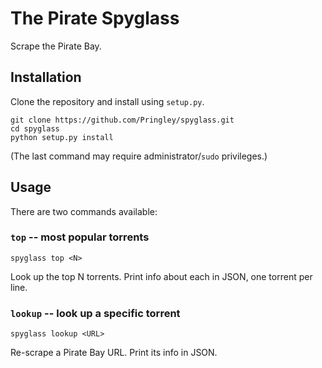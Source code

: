 # The Pirate Spyglass

Scrape the Pirate Bay.

## Installation

Clone the repository and install using `setup.py`.

    git clone https://github.com/Pringley/spyglass.git
    cd spyglass
    python setup.py install

(The last command may require administrator/`sudo` privileges.)

## Usage

There are two commands available:

### `top` -- most popular torrents

    spyglass top <N>

Look up the top N torrents. Print info about each in JSON, one torrent per
line.

### `lookup` -- look up a specific torrent

    spyglass lookup <URL>

Re-scrape a Pirate Bay URL. Print its info in JSON.
